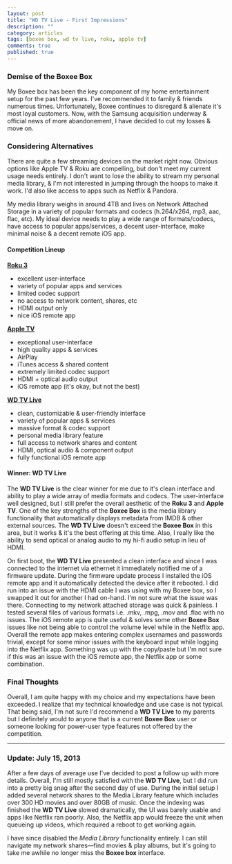 ```yaml
---
layout: post
title: "WD TV Live - First Impressions"
description: ""
category: articles
tags: [boxee box, wd tv live, roku, apple tv]
comments: true
published: true
---
```



### Demise of the Boxee Box
My Boxee box has been the key component of my home entertainment setup for the past few years. I've recommended it to family & friends numerous times. Unfortunately, Boxee continues to disregard & alienate it's most loyal customers. Now, with the Samsung acquisition underway & official news of more abandonement, I have decided to cut my losses & move on.


### Considering Alternatives
There are quite a few streaming devices on the market right now. Obvious options like Apple TV & Roku are compelling, but don't meet my current usage needs entirely. I don't want to lose the ability to stream my personal media library, & I'm not interested in jumping through the hoops to make it work. I'd also like access to apps such as Netflix & Pandora.

My media library weighs in around 4TB and lives on Network Attached Storage in a variety of popular formats and codecs (h.264/x264, mp3, aac, flac, etc). My ideal device needs to play a wide range of formats/codecs, have access to popular apps/services, a decent user-interface, make minimal noise & a decent remote iOS app.

#### Competition Lineup

**[Roku 3](http://www.roku.com/meet-roku)**
  
* excellent user-interface
* variety of popular apps and services
* limited codec support
* no access to network content, shares, etc
* HDMI output only
* nice iOS remote app

**[Apple TV](https://www.apple.com/appletv/)**
  
* exceptional user-interface
* high quality apps & services
* AirPlay
* iTunes access & shared content
* extremely limited codec support
* HDMI + optical audio output
* iOS remote app (it's okay, but not the best)

**[WD TV Live](http://www.wdc.com/en/products/products.aspx?id=330)**
  
* clean, customizable & user-friendly interface
* variety of popular apps & services
* massive format & codec support 
* personal media library feature
* full access to network shares and content
* HDMI, optical audio & component output
* fully functional iOS remote app


#### Winner: WD TV Live

The **WD TV Live** is the clear winner for me due to it's clean interface and ability to play a wide array of media formats and codecs. The user-interface well designed, but I still prefer the overall aesthetic of the **Roku 3** and **Apple TV**. One of the key strengths of the **Boxee Box** is the media library functionality that automatically displays metadata from IMDB & other external sources. The **WD TV Live** doesn't exceed the **Boxee Box** in this area, but it works & it's the best offering at this time. Also, I really like the ability to send optical or analog audio to my hi-fi audio setup in lieu of HDMI.

On first boot, the **WD TV Live** presented a clean interface and since I was connected to the internet via ethernet it immediately notified me of a firmware update. During the firmware update process I installed the iOS remote app and it automatically detected the device after it rebooted. I did run into an issue with the HDMI cable I was using with my Boxee box, so I swapped it out for another I had on-hand. I'm not sure what the issue was there. Connecting to my network attached storage was quick & painless. I tested several files of various formats i.e. .mkv, .mpg, .mov and .flac with no issues. The iOS remote app is quite useful & solves some other **Boxee Box** issues like not being able to control the volume level while in the Netflix app. Overall the remote app makes entering complex usernames and passwords trivial, except for some minor issues with the keyboard input while logging into the Netflix app. Something was up with the copy/paste but I'm not sure if this was an issue with the iOS remote app, the Netflix app or some combination.

### Final Thoughts

Overall, I am quite happy with my choice and my expectations have been exceeded. I realize that my technical knowledge and use case is not typical. That being said, I'm not sure I'd recommend a **WD TV Live** to my parents but I definitely would to anyone that is a current **Boxee Box** user or someone looking for power-user type features not offered by the competition.

---

### Update: July 15, 2013

After a few days of average use I've decided to post a follow up with more details. Overall, I'm still mostly satisfied with the **WD TV Live**, but I did run into a pretty big snag after the second day of use. During the initial setup I added several network shares to the Media Library feature which includes over 300 HD movies and over 80GB of music. Once the indexing was finished the **WD TV Live** slowed dramatically, the UI was barely usable and apps like Netflix ran poorly. Also, the Netflix app would freeze the unit when queueing up videos, which required a reboot to get working again.

I have since disabled the *Media Library* functionality entirely. I can still navigate my network shares&mdash;find movies & play albums, but it's going to take me awhile no longer miss the **Boxee box** interface.